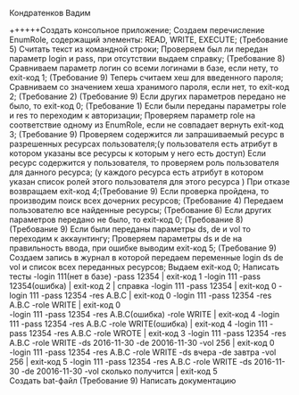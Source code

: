 Кондратенков Вадим

++++++Создать консольное приложение;
Создаем перечисление EnumRole, содержащий элементы: READ, WRITE, EXECUTE;  (Требование 5)
Считать текст из командной строки;
Проверяем был ли передан параметр login и  pass, при отсутствии выдаем справку; (Требование 8)
Сравниваем параметр логин со всеми логинами в базе, если нету, то exit-код 1; (Требование 9)
Теперь считаем хеш для введенного пароля;
Сравниваем со значением хеша хранимого пароля, если нет, то exit-код 2; (Требование 2) (Требование 9)
Если других параметров передано не было, то exit-код 0; (Требование 1)
Если были переданы параметры role и res то переходим к авторизации;
Проверяем параметр role на соответствие одному из EnumRole, если не совпадает вернуть exit-код 3; (Требование 9)
Проверяем содержится ли запрашиваемый ресурс в разрешенных ресурсах пользователя;(у пользователя есть атрибут в котором указаны все ресурсы к которым у него есть доступ)
Если ресурс содержится у пользователя, то проверяем роль пользователя для данного ресурса; (у каждого ресурса есть атрибут в котором указан список ролей этого пользователя для этого ресурса )
При отказе возвращаем exit-код 4;(Требование 9)
Если проверка пройдена, то производим поиск всех дочерних ресурсов; (Требование 4) 
Передаем пользователю все найденные ресурсы; (Требование 6)
Если других параметров передано не было, то exit-код 0; (Требование 8) (Требование 9)
Если были переданы параметры  ds, de и vol то переходим к аккаунтингу;
Проверяем параметры ds и de на правильность ввода, при ошибке выводим exit-код 5; (Требование 9)
Создаем запись в журнал в которой передаем переменные login ds de vol и список всех переданных ресурсов;
Выдаем exit-код 0;
Написать тесты 
  -login 111(нет в базе) -pass 12354 | exit-код 1
  -login 111 -pass 12354(ошибка)      | exit-код 2
    | справка
  -login 111 -pass 12354  | exit-код 0
  -login 111 -pass 12354  -res A.B.C   |    exit-код 0
  -login 111 -pass 12354  -res A.B.C -role WRITE   |    exit-код 0      
  -login 111 -pass 12354  -res A.B.C(ошибка) -role WRITE   |    exit-код 4
  -login 111 -pass 12354  -res A.B.C -role WRITE(ошибка)   |    exit-код 4
  -login 111 -pass 12354  -res A.B.C -role WROTE   |    exit-код 3
  -login 111 -pass 12354  -res A.B.C -role WRITE -ds 2016-11-30 -de 20016-11-30 -vol 256    |    exit-код 0    
   -login 111 -pass 12354  -res A.B.C -role WRITE -ds вчера -de завтра -vol 256    |    exit-код 5
-login 111 -pass 12354  -res A.B.C -role WRITE -ds 2016-11-30 -de 20016-11-30 -vol сколько получится    |    exit-код 5     
Создать bat-файл (Требование 9)
Написать документацию

